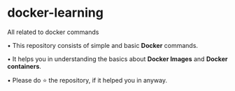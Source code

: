 # docker-learning

All related to docker commands

• This repository consists of simple and basic **Docker** commands.

• It helps you in understanding the basics about **Docker Images** and **Docker containers**.

• Please do ⭐ the repository, if it helped you in anyway.

